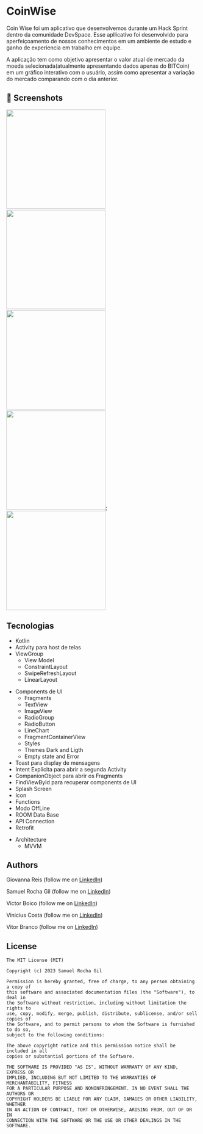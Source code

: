 # CoinWise
Coin Wise foi um aplicativo que desenvolvemos durante um Hack Sprint dentro da comunidade DevSpace.
Esse apllicativo foi desenvolvido para aperfeiçoamento de nossos conhecimentos em um ambiente de estudo e ganho de experiencia em trabalho em equipe.

A aplicação tem como objetivo apresentar o valor atual de mercado da moeda selecionada(atualmente apresentando dados apenas do BITCoin) em um gráfico interativo com o usuário, assim como apresentar a variação do mercado comparando com o dia anterior.




## :camera_flash: Screenshots
<!-- You can add more screenshots here if you like -->
<img src="/result/splashScreenLigthMode.png" width="260">&emsp;<img src="/result/graphicLigthMode.png" width="260">&emsp;<img src="/result/graphicLigthModeDetail.png" width="260">&emsp;<img src="/result/splachScreenDarkMode.png" width="260">;<img src="/result/graphicDarkMode.png" width="260">

## Tecnologias
* Kotlin
* Activity para host de telas
* ViewGroup
    * View Model
    * ConstraintLayout
    * SwipeRefreshLayout
    * LinearLayout      
- Components de UI
    - Fragments 
    - TextView
    - ImageView
    - RadioGroup
    - RadioButton
    - LineChart
    - FragmentContainerView
    - Styles
    - Themes Dark and Ligth
    - Empty state and Error
- Toast para display de mensagens
- Intent Explicita para abrir a segunda Activity
- CompanionObject para abrir os Fragments
- FindViewById para recuperar components de UI
- Splash Screen
- Icon
- Functions
- Modo OffLine
- ROOM Data Base
- API Connection
- Retrofit

* Architecture
   - MVVM



## Authors
Giovanna Reis (follow me on [LinkedIn](https://www.linkedin.com/in/giovanna-reis-3023a5207))

Samuel Rocha Gil (follow me on [LinkedIn](https://www.linkedin.com/in/samuel-dos-santos-gil-a1ab852a/))

Victor Boico (follow me on [LinkedIn](https://www.linkedin.com/in/victor-boico-a13560269/))

Vinicius Costa (follow me on [LinkedIn](https://www.linkedin.com/in/vinicius-costa-aa4627285/))

Vitor Branco (follow me on [LinkedIn](https://br.linkedin.com/in/vitor-xatara-branco))

## License
```
The MIT License (MIT)

Copyright (c) 2023 Samuel Rocha Gil

Permission is hereby granted, free of charge, to any person obtaining a copy of
this software and associated documentation files (the "Software"), to deal in
the Software without restriction, including without limitation the rights to
use, copy, modify, merge, publish, distribute, sublicense, and/or sell copies of
the Software, and to permit persons to whom the Software is furnished to do so,
subject to the following conditions:

The above copyright notice and this permission notice shall be included in all
copies or substantial portions of the Software.

THE SOFTWARE IS PROVIDED "AS IS", WITHOUT WARRANTY OF ANY KIND, EXPRESS OR
IMPLIED, INCLUDING BUT NOT LIMITED TO THE WARRANTIES OF MERCHANTABILITY, FITNESS
FOR A PARTICULAR PURPOSE AND NONINFRINGEMENT. IN NO EVENT SHALL THE AUTHORS OR
COPYRIGHT HOLDERS BE LIABLE FOR ANY CLAIM, DAMAGES OR OTHER LIABILITY, WHETHER
IN AN ACTION OF CONTRACT, TORT OR OTHERWISE, ARISING FROM, OUT OF OR IN
CONNECTION WITH THE SOFTWARE OR THE USE OR OTHER DEALINGS IN THE SOFTWARE.
```

